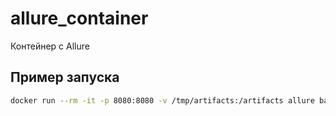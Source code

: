 # allure_container
Контейнер с Allure


## Пример запуска

```bash
docker run --rm -it -p 8080:8080 -v /tmp/artifacts:/artifacts allure bash
```
